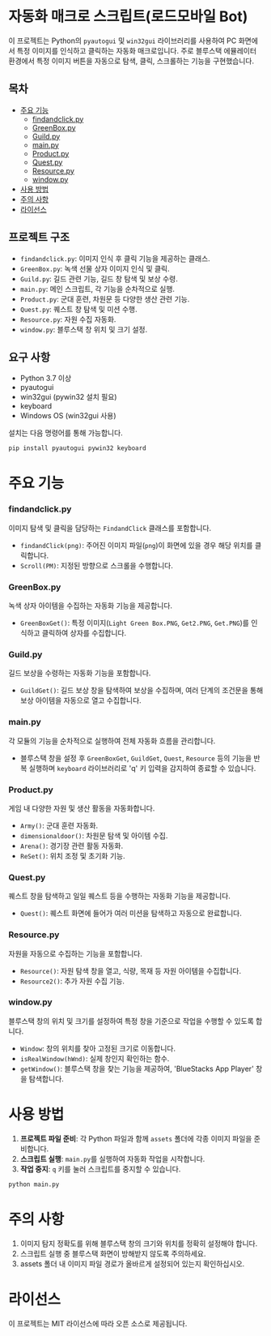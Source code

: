 # 자동화 매크로 스크립트(로드모바일 Bot)

이 프로젝트는 Python의 `pyautogui` 및 `win32gui` 라이브러리를 사용하여 PC 화면에서 특정 이미지를 인식하고 클릭하는 자동화 매크로입니다. 주로 블루스택 에뮬레이터 환경에서 특정 이미지 버튼을 자동으로 탐색, 클릭, 스크롤하는 기능을 구현했습니다.

## 목차
- [주요 기능](#주요-기능)
  - [findandclick.py](#findandclickpy)
  - [GreenBox.py](#greenboxpy)
  - [Guild.py](#guildpy)
  - [main.py](#mainpy)
  - [Product.py](#productpy)
  - [Quest.py](#questpy)
  - [Resource.py](#resourcepy)
  - [window.py](#windowpy)
- [사용 방법](#사용-방법)
- [주의 사항](#주의-사항)
- [라이선스](#라이선스)

## 프로젝트 구조

- `findandclick.py`: 이미지 인식 후 클릭 기능을 제공하는 클래스.
- `GreenBox.py`: 녹색 선물 상자 이미지 인식 및 클릭.
- `Guild.py`: 길드 관련 기능, 길드 창 탐색 및 보상 수령.
- `main.py`: 메인 스크립트, 각 기능을 순차적으로 실행.
- `Product.py`: 군대 훈련, 차원문 등 다양한 생산 관련 기능.
- `Quest.py`: 퀘스트 창 탐색 및 미션 수행.
- `Resource.py`: 자원 수집 자동화.
- `window.py`: 블루스택 창 위치 및 크기 설정.

## 요구 사항

- Python 3.7 이상
- pyautogui
- win32gui (pywin32 설치 필요)
- keyboard
- Windows OS (win32gui 사용)

설치는 다음 명령어를 통해 가능합니다.

```bash
pip install pyautogui pywin32 keyboard
```

# 주요 기능

### findandclick.py
이미지 탐색 및 클릭을 담당하는 `FindandClick` 클래스를 포함합니다.

- `findandClick(png)`: 주어진 이미지 파일(`png`)이 화면에 있을 경우 해당 위치를 클릭합니다.
- `Scroll(PM)`: 지정된 방향으로 스크롤을 수행합니다.

### GreenBox.py
녹색 상자 아이템을 수집하는 자동화 기능을 제공합니다.

- `GreenBoxGet()`: 특정 이미지(`Light Green Box.PNG`, `Get2.PNG`, `Get.PNG`)를 인식하고 클릭하여 상자를 수집합니다.

### Guild.py
길드 보상을 수령하는 자동화 기능을 포함합니다.

- `GuildGet()`: 길드 보상 창을 탐색하여 보상을 수집하며, 여러 단계의 조건문을 통해 보상 아이템을 자동으로 열고 수집합니다.

### main.py
각 모듈의 기능을 순차적으로 실행하여 전체 자동화 흐름을 관리합니다.

- 블루스택 창을 설정 후 `GreenBoxGet`, `GuildGet`, `Quest`, `Resource` 등의 기능을 반복 실행하며 `keyboard` 라이브러리로 'q' 키 입력을 감지하여 종료할 수 있습니다.

### Product.py
게임 내 다양한 자원 및 생산 활동을 자동화합니다.

- `Army()`: 군대 훈련 자동화.
- `dimensionaldoor()`: 차원문 탐색 및 아이템 수집.
- `Arena()`: 경기장 관련 활동 자동화.
- `ReSet()`: 위치 조정 및 초기화 기능.

### Quest.py
퀘스트 창을 탐색하고 일일 퀘스트 등을 수행하는 자동화 기능을 제공합니다.

- `Quest()`: 퀘스트 화면에 들어가 여러 미션을 탐색하고 자동으로 완료합니다.

### Resource.py
자원을 자동으로 수집하는 기능을 포함합니다.

- `Resource()`: 자원 탐색 창을 열고, 식량, 목재 등 자원 아이템을 수집합니다.
- `Resource2()`: 추가 자원 수집 기능.

### window.py
블루스택 창의 위치 및 크기를 설정하여 특정 창을 기준으로 작업을 수행할 수 있도록 합니다.

- `Window`: 창의 위치를 찾아 고정된 크기로 이동합니다.
- `isRealWindow(hWnd)`: 실제 창인지 확인하는 함수.
- `getWindow()`: 블루스택 창을 찾는 기능을 제공하여, 'BlueStacks App Player' 창을 탐색합니다.

# 사용 방법

1. **프로젝트 파일 준비**: 각 Python 파일과 함께 `assets` 폴더에 각종 이미지 파일을 준비합니다.
2. **스크립트 실행**: `main.py`를 실행하여 자동화 작업을 시작합니다.
3. **작업 중지**: `q` 키를 눌러 스크립트를 중지할 수 있습니다.

```bash
python main.py
```

# 주의 사항
1. 이미지 탐지 정확도를 위해 블루스택 창의 크기와 위치를 정확히 설정해야 합니다.
2. 스크립트 실행 중 블루스택 화면이 방해받지 않도록 주의하세요.
3. assets 폴더 내 이미지 파일 경로가 올바르게 설정되어 있는지 확인하십시오.

# 라이선스
이 프로젝트는 MIT 라이선스에 따라 오픈 소스로 제공됩니다.


